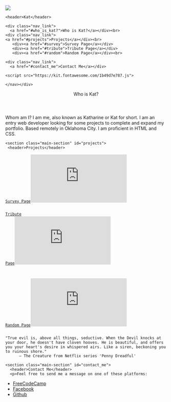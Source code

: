 <main id="main-doc">
 
  <nav id="navbar">
    <img class="headshot" class="img-fluid" src="https://lh3.googleusercontent.com/0W9Bu9JMDeXWihAo38HFEXXAAlgKvlg3iPxiFLbfEozMBSj1ZZHicgrTY7XZruxCzUMoNlitSHx8_LGDc8bbdIx517buCtzyf_-H12IlJXby-nx-BtbG69pVnijrMMH03YGvjFZhMlIS4NNiOfOnn_NNeYmQGtl3YnisINxDlOmLMvGpAIH1Yr-YS2cerXQ4i9fUqraRts3zbx02kYkO-m6wxxgHNxmCnZBgPMzMDpVq4IjxQoa0p-N-EnrzGFuGsN6dYZUpY7ytOZbwJDboSrSBYcrB-DDHSj1BljykknpN6-fIM4bkGas0h7VFAidob91mDCf-Fl6PfeSXcwfTEfuNKD6wer0IumSft87hmC3d9BHxh4jYCnRoEZhYkpogE6aZyEjJfBq6ErQn0846e9L8HQYn8x2a5d00VwUAvzahFQ92Y3vsC2XsDkwSXA8S2hm67IEyS8bj4hoepLHgp7jSGH73wGWj7qLae06uNd-ado95aSHre9UMmtyzoudN7bq_PJgBlwOOlS-gJD2zdQmCDihv-lxyVaFEwoI_quwOQ3_ACdJXgMlI273IvJg5WQsd9Xapm8H6lASFbseDZAnuqLQqTyd8JQ_9fEqCoU_jrYUrzWnkdX1dBOC1X4HdZHzKWWjdRjgpVFndPl2QAUtjdQ7KvXSMdTPonuDJl45pQ5oG=w706-h941-no"></div>
  
    <header>Kat</header>
    
    <div class="nav_link">
      <a href="#who_is_kat?">Who is Kat?</a></div><br>
    <div class="nav_link">
    <a href="#projects">Projects</a></div><br>
       <div><a href="#survey">Survey Page</a></div>
       <div><a href="#tribute">Tribute Page</a></div>
       <div><a href="#random">Random Page</a></div><br>
   
    <div class="nav_link">
      <a href="#contact_me">Contact Me</a></div>
  
    <script src="https://kit.fontawesome.com/1b49d7e787.js">
  </script>
  <div class="topnav">
<div class="profile-links">
<a href="https://codepen.io/viciouskatie/" id="profile-link" target=_blank class="active"><i class="fab fa-free-code-camp fa-lg"></i></a>
  
<a href="https://www.facebook.com/katharin3" target=_blank class="active"><i class="fab fa-facebook fa-lg"></i></a>

<a href="https://viciouskatie.github.io" target=_blank class="active"><i class="fab fa-github-square fa-lg"></i></a></div>
    
    </nav></div>
  <div id="technical-doc-writing">
    <section class="main-section" id="who_is_kat?">
      <header>Who is Kat?</header>
      <p>Whom am I? I am me, also known as Katharine or Kat for short. I am an entry web developer looking for some projects to complete and expand my portfolio. Based remotely in Oklahoma City. I am proficient in HTML and CSS.</p>
    </section>
    
    <section class="main-section" id="projects">
     <header>Projects</header>
         
<p><pre><code><a class="main-section" id="survey" href="https://codepen.io/viciouskatie/full/RXazMP">Survey Page<iframe src="https://codepen.io/viciouskatie/full/RXazMP" class="no-hover" frameborder="0" scrolling="no" sandbox="allow-scripts allow-pointer-lock allow-same-origin" tabindex="-1"></iframe></a>

<a class="main-section" id="tribute" href= "https://codepen.io/viciouskatie/full/wVKZGQ">Tribute Page<iframe src="https://codepen.io/viciouskatie/full/wVKZGQ" class="no-hover" frameborder="0" scrolling="no" sandbox="allow-scripts allow-pointer-lock allow-same-origin" tabindex="-1"></iframe></a>

<a class="main-section" id="random" href= "https://codepen.io/viciouskatie/full/rXjbGJ">
Random Page<iframe src="https://codepen.io/viciouskatie/full/rXjbGJ" class="no-hover" frameborder="0" scrolling="no" sandbox="allow-scripts allow-pointer-lock allow-same-origin" tabindex="-1"></iframe></a></p></code></pre>
    </a>
<section class="main-section">
<p><pre><code>"True evil is, above all things, seductive. When the Devil knocks at your door, he doesn't have cloven hooves. He is beautiful, and offers you your heart's desire in whispered airs. Like a siren, beckoning you to ruinous shore."
      — The Creature from Netflix series 'Penny Dreadful'</code></pre></p>
    </section>
        <section class="main-section" id="Dead_Sea_scrolls">
          
    <section class="main-section" id="contact_me">
      <header>Contact Me</header>
      <p>Feel free to send me a message on one of these platforms:
        
<ul>
  <li><a href="https://codepen.io/viciouskatie/" target=_blank>FreeCodeCamp<i class="fab fa-free-code-camp fa-lg"></i></li></a>
  <li><a href="https://www.facebook.com/katharin3" target=_blank>Facebook<i class="fab fa-facebook fa-lg"></i></li></a>
<li><a href="https://viciouskatie.github.io" target=_blank>Github<i class="fab fa-github-square fa-lg"></i></li></a></ul>
</p>
    </section>
   </div>
  </div>
</main>